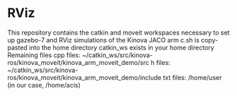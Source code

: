 # RViz
This repository contains the catkin and moveit workspaces necessary to set up gazebo-7 and RViz simulations of the Kinova JACO arm
c.sh is copy-pasted into the home directory
catkin_ws exists in your home directory
Remaining files 
cpp files: ~/catkin_ws/src/kinova-ros/kinova_moveit/kinova_arm_moveit_demo/src
h files: ~/catkin_ws/src/kinova-ros/kinova_moveit/kinova_arm_moveit_demo/include
txt files: /home/user (in our case, /home/acis)
